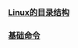 ### [Linux的目录结构](http://vfdxvffd.github.io/Linux的目录结构)


### [基础命令](http://vfdxvffd.github.io/基础命令)
